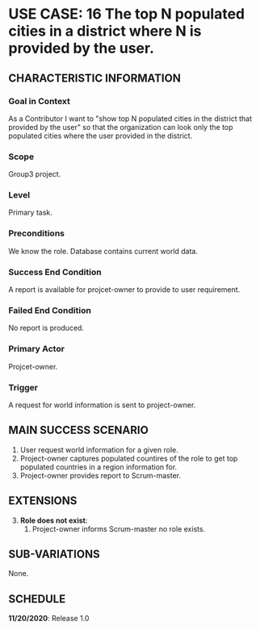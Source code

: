 # USE CASE: 16 The top N populated cities in a district where N is provided by the user.

## CHARACTERISTIC INFORMATION

### Goal in Context

As a Contributor I want to "show top N populated cities in the district that provided by the user" so that the organization can look only the top populated cities where the user provided in the district.
### Scope

Group3 project.

### Level

Primary task.

### Preconditions

We know the role.  Database contains current world data.

### Success End Condition

A report is available for projcet-owner to provide to user requirement.

### Failed End Condition

No report is produced.

### Primary Actor

Projcet-owner.

### Trigger

A request for world information is sent to project-owner.

## MAIN SUCCESS SCENARIO

1. User request world information for a given role.
2. Project-owner captures populated countires of the role to get top populated countries in a region information for.
3. Project-owner provides report to Scrum-master.

## EXTENSIONS

3. **Role does not exist**:
    1. Project-owner informs Scrum-master no role exists.

## SUB-VARIATIONS

None.

## SCHEDULE

**11/20/2020**: Release 1.0
